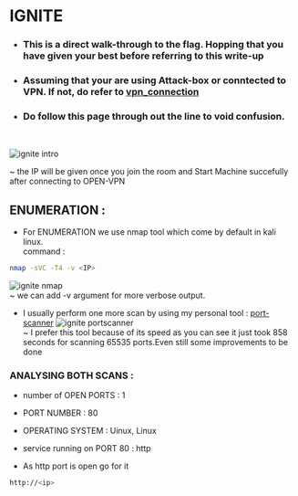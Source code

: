 # IGNITE


* ### This is a direct walk-through to the flag. Hopping that you have given your best before referring to this write-up
* ### Assuming that your are using Attack-box or conntected to VPN. If not, do refer to [vpn_connection](https://github.com/shybu9/TRY-HACK-ME/tree/main/OPEN-VPN-CONNECTION "OPEN VPN CONNECTION")
*  ### Do follow this page through out the line to void confusion.

<br>

 ![ignite intro](https://user-images.githubusercontent.com/112984045/201496846-a4648f1f-d16d-40ff-a74c-a7459a003f48.png)

~ the IP will be given once you join the room and Start Machine succefully after connecting to OPEN-VPN
 
 ## ENUMERATION :

 * For ENUMERATION we use nmap tool which come by default in kali linux.
 <br>command : 
 ```bash
 nmap -sVC -T4 -v <IP> 
 ```
 ![ignite nmap](https://user-images.githubusercontent.com/112984045/201496856-8a504985-ce84-4cae-9d0a-791b45334553.png)
 <br>~ we can add -v argument for more verbose output.
 
 * I usually perform one more scan by using my personal tool : [port-scanner](https://github.com/shybu9/port-Scanner)
![ignite portscanner](https://user-images.githubusercontent.com/112984045/201496953-694e271e-387e-4d9a-8d15-99ab6096269d.png)<br>
    ~ I prefer this tool because of its speed as you can see it just took 858 seconds for scanning 65535 ports.Even still some improvements to be done
 
 ### ANALYSING BOTH SCANS :
 * number of OPEN PORTS : 1
 * PORT NUMBER : 80
 * OPERATING SYSTEM : Uinux, Linux
 * service running on PORT 80 : http
 
 * As http port is open go for it
 ```bash
 http://<ip>
 ```
 
 
 
